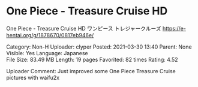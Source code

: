 # One Piece - Treasure Cruise HD

One Piece - Treasure Cruise HD
ワンピース トレジャークルーズ
https://e-hentai.org/g/1878670/0817eb946e/

Category: Non-H
Uploader: clyper
Posted: 2021-03-30 13:40
Parent: None
Visible: Yes
Language: Japanese  
File Size: 83.49 MB
Length: 19 pages
Favorited: 82 times
Rating: 4.52

Uploader Comment:
Just improved some One Piece Treasure Cruise pictures with waifu2x